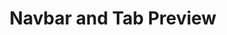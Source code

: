 ---
  id: "32968"
  fieldLayoutId: "89"
  uid: "7311ddd3-b937-482b-bda6-22247b87bb0d"
  enabled: "1"
  archived: "0"
  dateCreated: "2019-01-11 20:59:29"
  dateUpdated: "2019-01-28 02:47:30"
  siteSettingsId: "32968"
  slug: "navbar-and-tab-preview"
  siteId: "1"
  uri: "patterns/web/entry/navbar-and-tab-preview"
  enabledForSite: "1"
  sectionId: "2"
  typeId: "2"
  authorId: "1"
  postdateCreated: "2019-01-12 06:42:00"
  expirydateCreated: null
  contentId: "32962"
  title: "Navbar and Tab Preview"
  field_allColorsComputed: null
  field_allColorsComputedIllustration: null
  field_allColorsComputedThumbnail: null
  field_appDescription: null
  field_appDescriptionSentiment: null
  field_audio: "0"
  field_authorFaq: null
  field_bgThumbPosition: "left center"
  field_body: null
  field_captureSize: null
  field_categoriesRaw: "learnability,\nautomation,\ncorrectness"
  field_categoryInPlainText: null
  field_coldThumbTransform: null
  field_colorPalette: null
  field_contributorName: null
  field_contributorUrl: null
  field_coverColor: null
  field_dominantColor: null
  field_externalContributor: "0"
  field_fetchWebsiteData: null
  field_fullName: null
  field_gfycatSource: "CostlyHeartfeltArkshell"
  field_gif: "1"
  field_gumletUrl: null
  field_gumletUrlNoPreParse: null
  field_howHelps: "<p><strong>Learnability, Automation, Correctness</strong></p>\n<p>Onboarding is always a crucial step to give users context of essential concepts about an application or service. In this case, GitBook teaches its customers the heuristic of an 'organization' and how that organization name will appear in the documentation pages.</p>\n<p>GitBook also attempts to automate some stylistic choices by inferring or suggesting a logo and a key color.</p>\n<p>In general, this solution increases the visibility of the system and gives a glimpse of how their documentation page might look like before even creating it. This solution also ensures correctness and encourages users to pick meaningful names instead of false or placeholder names.</p>"
  field_howWorks: "<p>GitBook is an online platform that allows companies to create and collaborate on internal and external documentation (generally developer documentation).</p>\n<p>As part of the process of creating a GitBook account, users need to create an organization to host all their documentation spaces. The organization name will show up in the documentation page navbars and titles and will be seen by all the consumers od the documentation.</p>\n<p>Since this is not necessarily obvious, GitBook shows a real-time preview on how their organization name will look in the documentation page and tab title. They also have a smart inference system that attempts to extract a logo from available website metadata. They also determine a key-color based on the inferred image.</p>\n<p>If the inferred logo is not accurate, the wizard also gives users the ability to swap the logo with an uploaded one.</p>"
  field_iconColors: null
  field_iconComputedColors: null
  field_illustrationSource: null
  field_imagePathRaw: ""
  field_imageTextOcr: null
  field_depthArticleBody: null
  field_lpSentimentScore: null
  field_lpUrl: null
  field_mediaEmbed: null
  field_mobileId: null
  field_mobileShotSrc: null
  field_newsObject: null
  field_pageFetchJsonString: null
  field_patternSrc: "GitBook"
  field_platformRaw: "Web"
  field_qualityDescription: null
  field_rawResponse: null
  field_readingDuration: null
  field_readingDurationSeconds: null
  field_readingEaseLevel: null
  field_readingEaseScore: null
  field_references: null
  field_screenshotColors: null
  field_screenshotComputedColors: null
  field_sourceFromArchive: null
  field_strategyDescription: null
  field_thumbColors: null
  field_thumbVideoUrl: null
  field_webDescription: null
  field_webTitle: null
  field_what: "<p>This is a solution found in Gitbook onboarding flow. When setting up an organization in GitBook, the wizard will show in you in real time (as you type) how your organization page navbar and title in a browser tab, will look after the setup. The wizard will also infer the logo of your organization based on available metadata.</p>"
  root: null
  lft: null
  rgt: null
  level: null
  structureId: null
  layout: layouts/post.njk
---
